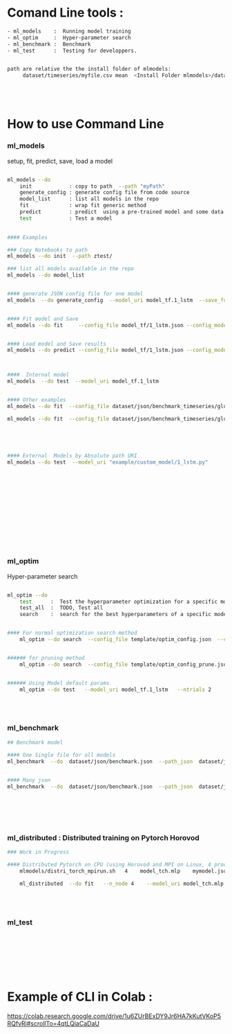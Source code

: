 # Comand Line tools :
```bash
- ml_models    :  Running model training
- ml_optim     :  Hyper-parameter search
- ml_benchmark :  Benchmark
- ml_test      :  Testing for developpers.


path are relative the the install folder of mlmodels:
     dataset/timeseries/myfile.csv mean  <Install Folder mlmodels>/dataset/timeseries/myfile.csv

```
<br><br>

# How to use Command Line


### ml_models
setup, fit, predict, save, load a model


```bash

ml_models --do  
    init            : copy to path  --path "myPath"
    generate_config : generate config file from code source
    model_list      : list all models in the repo
    fit             : wrap fit generic method
    predict         : predict  using a pre-trained model and some data
    test            : Test a model

    
#### Examples

### Copy Notebooks to path
ml_models --do init  --path ztest/

### list all models available in the repo
ml_models --do model_list  


#### generate JSON config file for one model
ml_models  --do generate_config  --model_uri model_tf.1_lstm  --save_folder "ztest/"


#### Fit model and Save
ml_models --do fit     --config_file model_tf/1_lstm.json --config_mode "test"


#### Load model and Save results
ml_models --do predict --config_file model_tf/1_lstm.json --config_mode "test"



####  Internal model
ml_models  --do test  --model_uri model_tf.1_lstm


#### Other examples
ml_models --do fit  --config_file dataset/json/benchmark_timeseries/gluonts_m4.json --config_mode "deepar"

ml_models --do fit  --config_file dataset/json/benchmark_timeseries/gluonts_m5.json --config_mode "deepar"





#### External  Models by Absolute path URI
ml_models --do test  --model_uri "example/custom_model/1_lstm.py"












```
<br><br>



### ml_optim

Hyper-parameter search

```bash

ml_optim --do
    test      :  Test the hyperparameter optimization for a specific model
    test_all  :  TODO, Test all
    search    :  search for the best hyperparameters of a specific model


#### For normal optimization search method
    ml_optim --do search  --config_file template/optim_config.json  --config_mode "test"


###### for pruning method
    ml_optim --do search  --config_file template/optim_config_prune.json   --config_mode "test"


###### Using Model default params
    ml_optim --do test   --model_uri model_tf.1_lstm   --ntrials 2


```
<br><br>


### ml_benchmark
```bash
## Benchmark model

#### One Single file for all models
ml_benchmark  --do  dataset/json/benchmark.json  --path_json  dataset/json/benchmark_timeseries/test02/model_list.json
     

#### Many json                            
ml_benchmark  --do  dataset/json/benchmark.json  --path_json  dataset/json/benchmark_timeseries/test01/

    
```
<br><br>




### ml_distributed : Distributed training on Pytorch Horovod
```bash
### Work in Progress

#### Distributed Pytorch on CPU (using Horovod and MPI on Linux, 4 processes)  in model_tch/mlp.py
    mlmodels/distri_torch_mpirun.sh   4    model_tch.mlp    mymodel.json

    ml_distributed  --do fit   --n_node 4    --model_uri model_tch.mlp    --model_json mymodel.json


```
<br><br>




### ml_test
```bash





```
<br><br>



# Example of CLI in Colab :

https://colab.research.google.com/drive/1u6ZUrBExDY9Jr6HA7kKutVKoP5RQfvRi#scrollTo=4qtLQiaCaDaU


